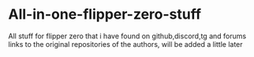 # All-in-one-flipper-zero-stuff
All stuff for flipper zero that i have found on github,discord,tg and forums
links to the original repositories of the authors, will be added a little later
